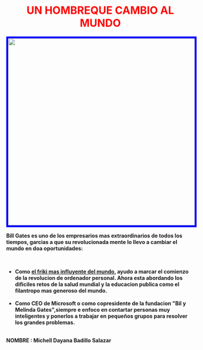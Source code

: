 <HTML>
<HEAD>
<TITLE>	UN HOMBREQUE CAMBIO AL MUNDO </TITLE>
</HEAD>
<BODY background="https://tse1.mm.bing.net/th/id/OIP.b8zYc4WkrxXEUXTZaiGkSAHaHa?r=0&pid=ImgDet&w=207&h=207&c=7&o=7&rm=3">
    <center>
    <h1 style="color:red">	UN HOMBREQUE CAMBIO AL MUNDO </h1>
<img src="https://th.bing.com/th/id/OIP.7tMhLvCbq8SW6sw0OUMbKQHaEk?w=301&h=186&c=7&r=0&o=7&pid=1.7&rm=3" widht="500"  height="500" style="border: 5px solid blue">
   </center>
<p><b>Bill Gates<b> es uno de los empresarios mas extraordinarios de todos los tiempos, garcias a que su revolucionada mente lo llevo a cambiar el mundo en doa oportunidades:<p>
<br>
<ul>
<li>Como <u>el friki mas influyente del mundo</u>, ayudo a marcar el comienzo de la revolucion de ordenador personal. Ahora esta abordando los dificiles retos de la salud mundial y la educacion publica como el filantropo mas generoso del mundo.</li>
<br>
<li>Como CEO de Microsoft o como copresidente de la fundacion "Bil y Melinda Gates",siempre e enfoco en contartar personas muy inteligentes y ponerlos a trabajar en pequeños grupos para resolver los grandes problemas.</li>
<br>
</ul>
<p><b>NOMBRE</b> : Michell Dayana Badillo Salazar</p>
</BODY>
</HTML>
